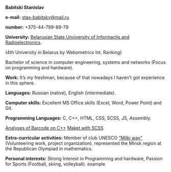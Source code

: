 **Babitski Stanislav** 

**e-mail:** stas-babitsky@mail.ru

**number:** +375-44-799-89-79

**University:** [Belarusian State Unviversity of Informactis and Radioelectronics](https://www.bsuir.by/).

(4th University in Belarus by Webometrics Int. Ranking)

Bachelor of science in computer engineering, systems and networks (Focus on programming and hardware).

**Work:** It’s my freshman, because of that nowadays I haven’t got experience in this sphere.

**Languages:** Russian (native), English (intermediate).

**Computer skills:** Excellent MS Office skills (Excel, Word, Power Point) and Git.

**Programming Languages:** C, C++, HTML, CSS, SCSS, JS, Assembly.

[Analyses of Barcode on C++](https://github.com/StanislaWka/BarCode.git)
[Maket with SCSS](https://github.com/StanislaWka/Fe43-Example.git)

**Extra-curricular activities:** Member of club UNESCO [“Milki way”](https://belau.info/kluby_unesko_belarus/minsk-obl/klub_unesko__mlechnyj_put__/) (Volunteering work, project organization). represented the Minsk region at the Republican Olympiad in mathematics.

**Personal interests:** Strong Interest in Programming and hardware, Passion for Sports (Football, skiing, volleyball).
example
